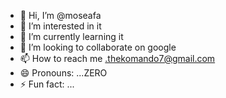 - 👋 Hi, I’m @moseafa
- 👀 I’m interested in it
- 🌱 I’m currently learning it
- 💞️ I’m looking to collaborate on google
- 📫 How to reach me .thekomando7@gmail.com
- 😄 Pronouns: ...ZERO
- ⚡ Fun fact: ...

<!---
moseafa/moseafa is a ✨ special ✨ repository because its `README.md` (this file) appears on your GitHub profile.
You can click the Preview link to take a look at your changes.
--->
